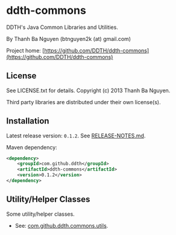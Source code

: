 ddth-commons
============

DDTH's Java Common Libraries and Utilities.

By Thanh Ba Nguyen (btnguyen2k (at) gmail.com)

Project home:
[https://github.com/DDTH/ddth-commons](https://github.com/DDTH/ddth-commons)


## License ##

See LICENSE.txt for details. Copyright (c) 2013 Thanh Ba Nguyen.

Third party libraries are distributed under their own license(s).


## Installation #

Latest release version: `0.1.2`. See [RELEASE-NOTES.md](RELEASE-NOTES.md).

Maven dependency:

```xml
<dependency>
	<groupId>com.github.ddth</groupId>
	<artifactId>ddth-commons</artifactId>
	<version>0.1.2</version>
</dependency>
```


## Utility/Helper Classes ##

Some utility/helper classes.

* See: [com.github.ddth.commons.utils](src/main/java/com/github/ddth/commons/utils/README.md).
